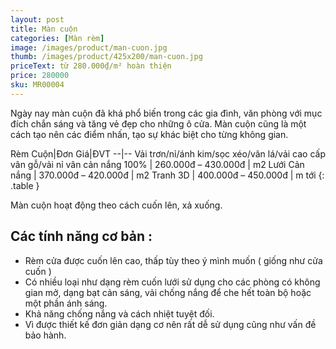 ```yaml
---
layout: post
title: Màn cuộn
categories: [Màn rèm]
image: /images/product/man-cuon.jpg
thumb: /images/product/425x200/man-cuon.jpg
priceText: từ 280.000₫/m² hoàn thiện
price: 280000
sku: MR00004
---
```


Ngày nay màn cuộn đã khá phổ biến trong các gia đình, văn phòng với mục đích chắn sáng và tăng vẻ đẹp cho những ô cửa. Màn cuộn cũng là một cách tạo nên các điểm nhấn, tạo sự khác biệt cho từng không gian.

Rèm Cuộn|Đơn Giá|ĐVT
--|--
Vải trơn/nỉ/ánh kim/sọc xéo/vân lá/vải cao cấp vân gỗ/vải nỉ vân cản nắng 100% | 260.000đ – 430.000đ | m2
Lưới Cản nắng | 370.000đ – 420.000đ | m2
Tranh 3D | 400.000đ – 450.000đ | m tới
{: .table }

Màn cuộn hoạt động theo cách cuốn lên, xả xuống.

## Các tính năng cơ bản :

- Rèm cửa được cuốn lên cao, thấp tùy theo ý mình muốn ( giống như cửa cuốn )
- Có nhiều loại như dạng rèm cuốn lưới sử dụng cho các phòng có không gian mở, dạng bạt cản sáng, vải chống nắng để che hết toàn bộ hoặc một phần ánh sáng.
- Khả năng chống nắng và cách nhiệt tuyệt đối.
- Vì được thiết kế đơn giản dạng cơ nên rất dễ sử dụng cũng như vấn đề bảo hành.